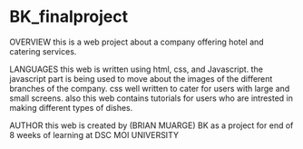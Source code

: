 # BK_finalproject
OVERVIEW
  this is a web project about a company offering hotel and catering services. 
  
 LANGUAGES
  this web is written using html, css, and Javascript. the javascript part is being used to move about the images of the different branches of the company.
  css well written to cater for users with large and small screens. also this web contains tutorials for users who are intrested in making different types of dishes.
  
  AUTHOR
    this web is created by (BRIAN MUARGE) BK as a project for end of 8 weeks of learning at DSC MOI UNIVERSITY
